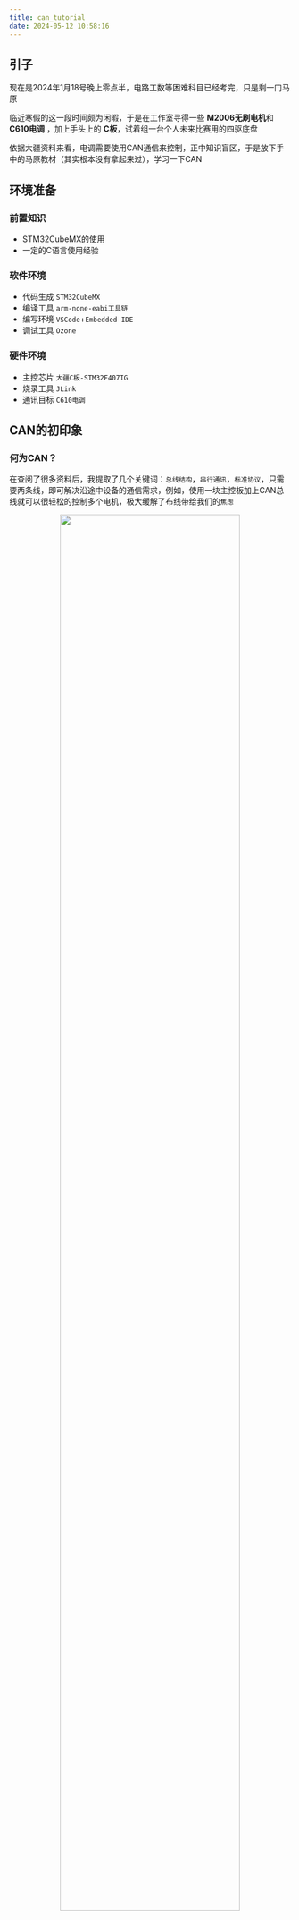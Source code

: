 ```yaml
---
title: can_tutorial
date: 2024-05-12 10:58:16
---
```


## 引子

现在是2024年1月18号晚上零点半，电路工数等困难科目已经考完，只是剩一门马原

临近寒假的这一段时间颇为闲暇，于是在工作室寻得一些 **M2006无刷电机**和 **C610电调** ，加上手头上的 **C板**，试着组一台个人未来比赛用的四驱底盘

依据大疆资料来看，电调需要使用CAN通信来控制，正中知识盲区，于是放下手中的马原教材（其实根本没有拿起来过），学习一下CAN

## 环境准备

### 前置知识
- STM32CubeMX的使用
- 一定的C语言使用经验

### 软件环境

- 代码生成 `STM32CubeMX`
- 编译工具 `arm-none-eabi工具链`
- 编写环境 `VSCode`+`Embedded IDE`
- 调试工具 `Ozone`

### 硬件环境

- 主控芯片 `大疆C板-STM32F407IG`
- 烧录工具 `JLink`
- 通讯目标 `C610电调`

## CAN的初印象

### 何为CAN？

在查阅了很多资料后，我提取了几个关键词：`总线结构`，`串行通讯`，`标准协议`，只需要两条线，即可解决沿途中设备的通信需求，例如，使用一块主控板加上CAN总线就可以很轻松的控制多个电机，极大缓解了布线带给我们的`焦虑`

<center>
<img src=https://img-blog.csdnimg.cn/direct/0334eb74241d49979182c2ec0562302b.jpeg 
    width=80% 
    />
</center>
<center>
布线地狱
</center>
</br>

至于书面，准确，乃至于繁缛的官方定义，我便不写入文章里，百度看看就好

### CAN的硬件组成

我们可以称一个通讯单元为**节点**，一个节点一般有三个部分：**微控制器**， **CAN控制器**，**CAN收发器**，总线两端须串上120Ω的电阻，以模拟无限远传输线的特性阻抗，通过开关等手段来选择是否使用这个电阻

<center>
<img src=https://img-blog.csdnimg.cn/direct/fc40ed4d25ce4e14b155bb0b385efd73.png
    width=80% 
    />
</center>
<center>
CAN总线结构
</center>
</br>

STM32芯片会自带CAN外设拓展，名为**bxCAN** `(Basic Extended CAN  - 基本拓展CAN)`，详细内容此处不展开

## CAN通信初试

姑且暂停理论部分的讲解，**繁杂的原理**总是令人头大，使人望而却步，我们先**启动**开发软件，走通一个通讯的流程，再来细细分析其中的缘由，或者跳过理论，只掌握软件层的流程也是可以的

基本步骤：`配置STM32CubeMX` > `配置CAN过滤器` > `发送接收报文`

### 配置STM32CubeMX

启动CubeMX，选好芯片类型创建项目，首先把**常规设置**搞定

<center>
<img src=https://img-blog.csdnimg.cn/direct/5c952ce9d3e74729bef9badd88baf38f.png
    width=80% 
    />
</center>
<center>
RCC设置
</center>
</br>

<center>
<img src=https://img-blog.csdnimg.cn/direct/14c833c93c1a4343911d8267e5a1948c.png
    width=80% 
    />
</center>
<center>
SWD设置
</center>
</br>

<center>
<img src=https://img-blog.csdnimg.cn/direct/62a9fa51e5ad40258de9884d6d7edf0d.png
    width=80% 
    />
</center>
<center>
时钟设置
</center>
</br>

<center>
<img src=https://img-blog.csdnimg.cn/direct/5ce51f07fb40420098f0e63340972fea.png
    width=80% 
    />
</center>
<center>
.c文件和.h文件分开生成
</center>
</br>

项目管理类型之类的根据**自己使用的开发环境**来设置即可

简单写一个点灯测试一下

这是板载灯的连线

- `TIM5_CH1` - `LED_BLUE`
- `TIM5_CH2` - `LED_GREEN`
- `TIM5_CH3` - `LED_RED`

```cpp
void breath_led()
{
    for (int i = 0; i < 100; i++) {
        HAL_Delay(10);
        __HAL_TIM_SetCompare(&htim5, TIM_CHANNEL_1, 20000 * i / 100);
        __HAL_TIM_SetCompare(&htim5, TIM_CHANNEL_2, 20000 * i / 100);
        __HAL_TIM_SetCompare(&htim5, TIM_CHANNEL_3, 20000 * i / 100);
    }

    for (int i = 100; i > 0; i--) {
        HAL_Delay(10);
        __HAL_TIM_SetCompare(&htim5, TIM_CHANNEL_1, 20000 * i / 100);
        __HAL_TIM_SetCompare(&htim5, TIM_CHANNEL_2, 20000 * i / 100);
        __HAL_TIM_SetCompare(&htim5, TIM_CHANNEL_3, 20000 * i / 100);
    }
}
```
将其放入主循环中运行，理所应当地成功了
<center>
<img src=https://img-blog.csdnimg.cn/direct/1d9fc725662a4a28b4bf8b925585b0fc.jpeg
    width=80% 
    />
</center>
<center>
呼吸灯测试
</center>
</br>

现在开始配置**CAN通信**

CubeMX界面中，在`CAN1`的**Parameter Settings**我们可以看到

- **Bit Timings Parameters** - 配置传输速度
    - **Prescaler (for Time Quantum)** - 分频，调整TQ（Time Quantum）大小
    - Time Quantum - 最小时间单位
    - **Time Quanta in Bit Segment 1** - 相位缓冲段1段占几个TQ
    - **Time Quanta in Bit Segment 2** - 相位缓冲段2段占几个TQ
    - Time for one Bit
    - Baud Rate - 波特率
    - **ReSynchronization Jump Width** - 再同步补偿宽度
- **Basic Parameters** - 基本参数
    - Time Triggered Communication Mode - 时间触发模式
    - Automatic Bus-off Management - 自动离线管理
    - Automatic Wake-Up Mode - 自动唤醒
    - Automatic Retransmission - 自动重传
    - Receive Fifo Locked Mode - 锁定模式
    - Transmit Fifo Priority - 报文发送优先级
- **Advanced Parameters** - 高级参数
    - **Operating Mode** -*运行模式：`正常模式` `静默模式` `回环模式` `回环静默模式`

而 **NVIC Interrupt Table** 中有

- CAN1 TX interrupts
- CAN1 RX0 interrupts
- CAN1 RX1 interrupt
- CAN1 SCE interrupt

这是我们初期需要关注的配置列表

**1. 设置波特率**

以我的需求为例，查阅大疆官方资料可以得知

> 将 CAN 信号线连接到控制板接收 CAN 控制指令，CAN 总线比特率为 1Mbps。

所以我们需要将CAN通讯的比特率 `baud rate` 设置为 `1000000 bit/s`

根据波特率计算公式 baud rate = TQ * ( TBS1 + TBS2 + SJY) , 我们得到如下设置

<center>
<img src=https://img-blog.csdnimg.cn/direct/bac1aba73d1040cfa061ecc028c35bfa.png
    width=80% 
    />
</center>
<center>
TQ * ( 11 + 2 + 1) = 1000ns
</center>

根据实际情况计算一下即可，也可以多选几个选项，把正确的波特率尝试出来，**灰色的选项**就是CubeMX帮我们计算好的数值

**2. 打开中断**

处理电调发送的电机信息，需要中断来调用回调函数，于是打开**接收中断**

这里我使用的单片机中，CAN外设具有两个用于接收信息的**邮箱**，我们命其为 `FIFO0`和`FIFO0`，每个邮箱都有**一个过滤器**，用于筛选报文，可以存放**三条报文**，在**中断设置**中对应 `CAN1 RX0 interrupt`和`CAN1 RX1 interrupt`，我们打开需要使用的那一个就可以

<center>
<img src=https://img-blog.csdnimg.cn/direct/f3a40ac4efe94be79b876c875cedbbf1.png
    width=80% 
    />
</center>

既然存在接收邮箱，相应的，就有**发送邮箱**，我们现在只要知道发送邮箱存在**发送优先级**且每个邮箱只能存放**一条报文**

现在，我们已经在CubeMX中配置好了CAN，下一步就是要配置**CAN过滤器**

### 配置CAN过滤器

前面我们说到，STM32上有两个**邮箱**用于接收报文，为了接收我们想要的报文，我们需要配置一下过滤器，把不想接受的报文过滤掉，只放行想要的报文

配置过滤器需要我们自己手写，并未提前生成，但HAL库提供了过滤器配置参数的结构体类型，我们只需要**给这个结构体赋值**，然后**调用HAL提供的初始化函数**即可完成配置

```cpp
// Drivers\STM32F4xx_HAL_Driver\Inc\stm32f4xx_hal_can.h

// 过滤器结构体
typedef struct
{
  uint32_t FilterIdHigh;
  uint32_t FilterIdLow;
  uint32_t FilterMaskIdHigh;
  uint32_t FilterMaskIdLow; 
  uint32_t FilterFIFOAssignment; 
  uint32_t FilterBank;        
  uint32_t FilterMode;
  uint32_t FilterScale;
  uint32_t FilterActivation; 
  uint32_t SlaveStartFilterBank; 
} CAN_FilterTypeDef;

// 配置函数
HAL_StatusTypeDef HAL_CAN_ConfigFilter(
    CAN_HandleTypeDef *hcan, 
    CAN_FilterTypeDef *sFilterConfig
    );
```

具体的使用和结构体的定义随后再讲，我们只需要对这个结构体和函数有一个**大概的印象**即可

### 发送接收报文

首先是**发送**

我预期使用一块主控与四个电机通信，那么在发送报文时，就需要指定**发送给哪一个电机**，以及**其他一些信息**，比如发送`信息的长度`，`信息的类型`，`信息ID类型`等等，HAL把这些发送需要的信息定义成了一个结构体 `CAN_TxHeaderTypeDef`,我们只需要为每一个电机声明一个 CAN_TxHeaderTypeDef 结构体，再确定好发送的数据内容，就可以将数据发送到指定的电机中

我们回想一下，在设置接收中断时，是不是提到了**邮箱**的概念？**STM32F407IGHx**为我们提供了三个**发送邮箱**，在发送时，需要指定使用哪一个邮箱

HAL库理所应当地帮我们写好了发送的函数，只要传入`can的句柄`，`报文头结构体`，`数据信息`和`邮箱编号`即可

```cpp
// Drivers\STM32F4xx_HAL_Driver\Inc\stm32f4xx_hal_can.h

// 发送函数的声明
HAL_StatusTypeDef HAL_CAN_AddTxMessage(
    CAN_HandleTypeDef *hcan, 
    CAN_TxHeaderTypeDef *pHeader, 
    uint8_t aData[], 
    uint32_t *pTxMailbox
    )；

// 邮箱编号的定义
#define CAN_TX_MAILBOX0             (0x00000001U)  /*!< Tx Mailbox 0  */
#define CAN_TX_MAILBOX1             (0x00000002U)  /*!< Tx Mailbox 1  */
#define CAN_TX_MAILBOX2             (0x00000004U)  /*!< Tx Mailbox 2  */
```
在实际使用中，我们可以对邮箱进行轮询，使用**空闲的那一个邮箱**

然后是**接收**

总线上的报文在经过了我们设置的**过滤器**后，正确的报文会**触发**我们设置的**中断**，我们便可以在中断的**回调函数**中对收到的数据进行处理了

我们只需要找到HAL库为我们提供的中断函数，对其进行覆写即可

```cpp
// 这是一种使用情况

// 回调函数
void HAL_CAN_RxFifo0MsgPendingCallback(CAN_HandleTypeDef *hcan)
{
	if(hcan->Instance ==CAN1)
	{
	  HAL_CAN_GetRxMessage(&hcan1, CAN_RX_FIFO0, &RxHeader, date_CAN1); 
	  return ;
	}
}

// 这个函数可以从报文中分离出我们想要的信息
HAL_StatusTypeDef HAL_CAN_GetRxMessage(
    CAN_HandleTypeDef *hcan,            // can句柄
    uint32_t RxFifo,                    // 接收邮箱编号
    CAN_RxHeaderTypeDef *pHeader,       // 接收报文头
    uint8_t aData[]                     // 数据
    )；

// 接收邮箱编号的定义
#define CAN_RX_FIFO0                (0x00000000U)  /*!< CAN receive FIFO 0 */
#define CAN_RX_FIFO1                (0x00000001U)  /*!< CAN receive FIFO 1 */
```

现在我们配置过滤器和发送接收这两个流程应该是有了一个**大概的认知**，来做一个简单的测试吧

将运行模式设置为**回环发送**，我们就可以收到自己发送的报文，前提是能通过邮箱过滤，其他配置依照上文即可

<center>
<img src=https://img-blog.csdnimg.cn/direct/9662f70acc644e3897a03f64c5d34d2b.png
    width=80% 
    />
</center>

记得重新生成代码

然后我们写一个过滤器的配置

```cpp
void can_filter_init()
{
    CAN_FilterTypeDef filter;

    // 报文头结构体的赋值
    // 此处配置为接收全部报文，以便于测试
    filter.FilterActivation     = ENABLE;                   // 启用过滤器
    filter.FilterBank           = 0;                        // 过滤器编码
    filter.FilterMode           = CAN_FILTERMODE_IDMASK;    // 掩码模式
    filter.FilterScale          = CAN_FILTERSCALE_32BIT;    // 32位宽
    filter.FilterFIFOAssignment = CAN_FILTER_FIFO0;         // 配置邮箱0
    filter.FilterIdHigh         = 0x0000;                   // 高位0
    filter.FilterIdLow          = 0x0000;                   // 低位0
    filter.FilterMaskIdHigh     = 0x0000;                   // 掩码高位不检测
    filter.FilterMaskIdLow      = 0x0000;                   // 掩码低位不检测

    // 将配置加载进CAN 1中
    HAL_CAN_ConfigFilter(&hcan1, &filter);
}
```

初始化CAN

```cpp
void can_init()
{
    can_filter_init();                                                  // 过滤器
    HAL_CAN_Start(&hcan1);                                              // 开启CAN通讯
    HAL_CAN_ActivateNotification(&hcan1, CAN_IT_RX_FIFO0_MSG_PENDING);  // 开启接收中断
}
```

声明一些必要的变量

```cpp
uint8_t can_1_rx[8];    // 接收数据
uint8_t can_1_tx[8];    // 发送数据

CAN_RxHeaderTypeDef can_1_rx_header;    // 接收报文头
CAN_TxHeaderTypeDef can_1_tx_header;    // 发送报文头

uint32_t mail_tx = CAN_TX_MAILBOX0;     // 发送邮箱编号
```

初始化一些参数

```cpp
// 随便创建一种发送报文头结构体
can_1_tx_header.StdId              = 0x00000000;
can_1_tx_header.ExtId              = 0x12345000;
can_1_tx_header.IDE                = CAN_ID_EXT;
can_1_tx_header.RTR                = CAN_RTR_DATA;
can_1_tx_header.DLC                = 8;
can_1_tx_header.TransmitGlobalTime = DISABLE;

// 初始化一些发送的数据
can_1_tx[0] = 1;

// 要使用的灯记得开启，根据自己的板子写即可
HAL_TIM_PWM_Start(&htim5, TIM_CHANNEL_1);
// 刚才写的初始化函数用上
can_init();
```

回调函数的覆写

```cpp
void HAL_CAN_RxFifo0MsgPendingCallback(CAN_HandleTypeDef *hcan)
{
    if (hcan->Instance == CAN1) {
        HAL_CAN_GetRxMessage(&hcan1, CAN_RX_FIFO0, &can_1_rx_header, can_1_rx);

        // 简单根据接收数据内容做一个反馈，点亮或熄灭板载灯
        // 根据自己的板子替换一下点灯的函数
        if(can_1_rx[0] == 0)
        {
            __HAL_TIM_SetCompare(&htim5, TIM_CHANNEL_1, 20000);
        }
        else if(can_1_rx[0] == 1)
        {
            __HAL_TIM_SetCompare(&htim5, TIM_CHANNEL_1, 0);
        }

        return;
    }
}
```

在主循环中不断发送报文

```cpp
HAL_CAN_AddTxMessage(&hcan1, &can_1_tx_header, can_1_tx, &mail_tx);
```

这是 main.c ，注意根据自己使用的板子情况**进行修改**

```cpp
/* USER CODE BEGIN Header */
/**
 ******************************************************************************
 * @file           : main.c
 * @brief          : Main program body
 ******************************************************************************
 * @attention
 *
 * Copyright (c) 2024 STMicroelectronics.
 * All rights reserved.
 *
 * This software is licensed under terms that can be found in the LICENSE file
 * in the root directory of this software component.
 * If no LICENSE file comes with this software, it is provided AS-IS.
 *
 ******************************************************************************
 */
/* USER CODE END Header */
/* Includes ------------------------------------------------------------------*/
#include "main.h"
#include "can.h"
#include "tim.h"
#include "gpio.h"

/* Private includes ----------------------------------------------------------*/
/* USER CODE BEGIN Includes */

/* USER CODE END Includes */

/* Private typedef -----------------------------------------------------------*/
/* USER CODE BEGIN PTD */

/* USER CODE END PTD */

/* Private define ------------------------------------------------------------*/
/* USER CODE BEGIN PD */

/* USER CODE END PD */

/* Private macro -------------------------------------------------------------*/
/* USER CODE BEGIN PM */

/* USER CODE END PM */

/* Private variables ---------------------------------------------------------*/

/* USER CODE BEGIN PV */

uint8_t can_1_rx[8]; // 接收数据
uint8_t can_1_tx[8]; // 发送数据

CAN_RxHeaderTypeDef can_1_rx_header; // 接收保报文头
CAN_TxHeaderTypeDef can_1_tx_header; // 发送报文头

uint32_t mail_tx = CAN_TX_MAILBOX0; // 发送邮箱编号

/* USER CODE END PV */

/* Private function prototypes -----------------------------------------------*/
void SystemClock_Config(void);
/* USER CODE BEGIN PFP */

void can_filter_init();
void can_init();

/* USER CODE END PFP */

/* Private user code ---------------------------------------------------------*/
/* USER CODE BEGIN 0 */

void can_filter_init()
{
    CAN_FilterTypeDef filter;

    // 报文头结构体的赋值
    // 此处配置为接收全部报文，以便于测试
    filter.FilterActivation     = ENABLE;                // 启用过滤器
    filter.FilterBank           = 0;                     // 过滤器编码
    filter.FilterMode           = CAN_FILTERMODE_IDMASK; // 掩码模式
    filter.FilterScale          = CAN_FILTERSCALE_32BIT; // 32位宽
    filter.FilterFIFOAssignment = CAN_FILTER_FIFO0;      // 配置邮箱0
    filter.FilterIdHigh         = 0x0000;                // 高位0
    filter.FilterIdLow          = 0x0000;                // 低位0
    filter.FilterMaskIdHigh     = 0x0000;                // 掩码高位不检测
    filter.FilterMaskIdLow      = 0x0000;                // 掩码低位不检测

    // 将配置加载进CAN 1中
    HAL_CAN_ConfigFilter(&hcan1, &filter);
}

void can_init()
{
    can_filter_init();                                                 // 过滤器
    HAL_CAN_Start(&hcan1);                                             // 开启CAN通讯
    HAL_CAN_ActivateNotification(&hcan1, CAN_IT_RX_FIFO0_MSG_PENDING); // 开启接收中断
}

void HAL_CAN_RxFifo0MsgPendingCallback(CAN_HandleTypeDef *hcan)
{
    if (hcan->Instance == CAN1) {
        HAL_CAN_GetRxMessage(&hcan1, CAN_RX_FIFO0, &can_1_rx_header, can_1_rx);

        // 简单根据接收数据内容做一个反馈，点亮或熄灭板载灯
        // 根据自己的板子替换一下点灯的函数
        if (can_1_rx[0] == 0) {
            __HAL_TIM_SetCompare(&htim5, TIM_CHANNEL_1, 20000);
        } else if (can_1_rx[0] == 1) {
            __HAL_TIM_SetCompare(&htim5, TIM_CHANNEL_1, 0);
        }

        return;
    }
}

/* USER CODE END 0 */

/**
 * @brief  The application entry point.
 * @retval int
 */
int main(void)
{
    /* USER CODE BEGIN 1 */

    /* USER CODE END 1 */

    /* MCU Configuration--------------------------------------------------------*/

    /* Reset of all peripherals, Initializes the Flash interface and the Systick. */
    HAL_Init();

    /* USER CODE BEGIN Init */

    /* USER CODE END Init */

    /* Configure the system clock */
    SystemClock_Config();

    /* USER CODE BEGIN SysInit */

    /* USER CODE END SysInit */

    /* Initialize all configured peripherals */
    MX_GPIO_Init();
    MX_TIM4_Init();
    MX_TIM5_Init();
    MX_CAN1_Init();
    /* USER CODE BEGIN 2 */

    // 随便创建一种发送报文头结构体
    can_1_tx_header.StdId              = 0x00000000;
    can_1_tx_header.ExtId              = 0x12345000;
    can_1_tx_header.IDE                = CAN_ID_EXT;
    can_1_tx_header.RTR                = CAN_RTR_DATA;
    can_1_tx_header.DLC                = 8;
    can_1_tx_header.TransmitGlobalTime = DISABLE;

    can_1_tx[0] = 1;

    HAL_TIM_PWM_Start(&htim5, TIM_CHANNEL_1);
    can_init();

    /* USER CODE END 2 */

    /* Infinite loop */
    /* USER CODE BEGIN WHILE */
    while (1) {

        HAL_CAN_AddTxMessage(&hcan1, &can_1_tx_header, can_1_tx, &mail_tx);

        /* USER CODE END WHILE */

        /* USER CODE BEGIN 3 */
    }
    /* USER CODE END 3 */
}

/**
 * @brief System Clock Configuration
 * @retval None
 */
void SystemClock_Config(void)
{
    RCC_OscInitTypeDef RCC_OscInitStruct = {0};
    RCC_ClkInitTypeDef RCC_ClkInitStruct = {0};

    /** Configure the main internal regulator output voltage
     */
    __HAL_RCC_PWR_CLK_ENABLE();
    __HAL_PWR_VOLTAGESCALING_CONFIG(PWR_REGULATOR_VOLTAGE_SCALE1);

    /** Initializes the RCC Oscillators according to the specified parameters
     * in the RCC_OscInitTypeDef structure.
     */
    RCC_OscInitStruct.OscillatorType      = RCC_OSCILLATORTYPE_HSI;
    RCC_OscInitStruct.HSIState            = RCC_HSI_ON;
    RCC_OscInitStruct.HSICalibrationValue = RCC_HSICALIBRATION_DEFAULT;
    RCC_OscInitStruct.PLL.PLLState        = RCC_PLL_ON;
    RCC_OscInitStruct.PLL.PLLSource       = RCC_PLLSOURCE_HSI;
    RCC_OscInitStruct.PLL.PLLM            = 8;
    RCC_OscInitStruct.PLL.PLLN            = 168;
    RCC_OscInitStruct.PLL.PLLP            = RCC_PLLP_DIV2;
    RCC_OscInitStruct.PLL.PLLQ            = 4;
    if (HAL_RCC_OscConfig(&RCC_OscInitStruct) != HAL_OK) {
        Error_Handler();
    }

    /** Initializes the CPU, AHB and APB buses clocks
     */
    RCC_ClkInitStruct.ClockType      = RCC_CLOCKTYPE_HCLK | RCC_CLOCKTYPE_SYSCLK | RCC_CLOCKTYPE_PCLK1 | RCC_CLOCKTYPE_PCLK2;
    RCC_ClkInitStruct.SYSCLKSource   = RCC_SYSCLKSOURCE_PLLCLK;
    RCC_ClkInitStruct.AHBCLKDivider  = RCC_SYSCLK_DIV1;
    RCC_ClkInitStruct.APB1CLKDivider = RCC_HCLK_DIV4;
    RCC_ClkInitStruct.APB2CLKDivider = RCC_HCLK_DIV2;

    if (HAL_RCC_ClockConfig(&RCC_ClkInitStruct, FLASH_LATENCY_5) != HAL_OK) {
        Error_Handler();
    }
}

/* USER CODE BEGIN 4 */

/* USER CODE END 4 */

/**
 * @brief  This function is executed in case of error occurrence.
 * @retval None
 */
void Error_Handler(void)
{
    /* USER CODE BEGIN Error_Handler_Debug */
    /* User can add his own implementation to report the HAL error return state */
    __disable_irq();
    while (1) {
    }
    /* USER CODE END Error_Handler_Debug */
}

#ifdef USE_FULL_ASSERT
/**
 * @brief  Reports the name of the source file and the source line number
 *         where the assert_param error has occurred.
 * @param  file: pointer to the source file name
 * @param  line: assert_param error line source number
 * @retval None
 */
void assert_failed(uint8_t *file, uint32_t line)
{
    /* USER CODE BEGIN 6 */
    /* User can add his own implementation to report the file name and line number,
       ex: printf("Wrong parameters value: file %s on line %d\r\n", file, line) */
    /* USER CODE END 6 */
}
#endif /* USE_FULL_ASSERT */

```

在ozone中查看参数，并实时修改发送数据的数值，发现接收数据也会实时修改，板载灯反馈正常

若不能使用ozone，也可以在代码中修改发送的数值，重新烧录，查看板载灯的情况

<center>
<img src=https://img-blog.csdnimg.cn/direct/b9f8c4761d6f417087f7213b0a7d41ca.png
    width=60% 
    />
</center>

回环测试正常，我们可以进行下一步的了解

## CAN的熟练掌握

在囫囵吞枣地走通过一遍流程后，我们遇到很很多**复杂的模式和结构体**，这些需要根据实际情况来酌情配置